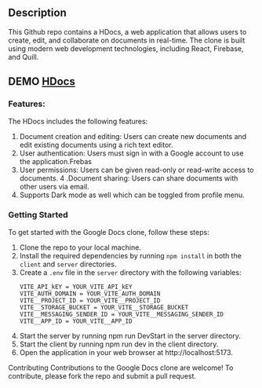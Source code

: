## Description
This Github repo contains a HDocs, a web application that allows users to create, edit, and collaborate on documents in real-time. The clone is built using modern web development technologies, including React, Firebase, and Quill.

## DEMO [HDocs](https://hdocs.netlify.app/)

### Features:
The HDocs includes the following features:

1. Document creation and editing: Users can create new documents and edit existing documents using a rich text editor.
2. User authentication: Users must sign in with a Google account to use the application.Frebas
3. User permissions: Users can be given read-only or read-write access to documents.
4 .Document sharing: Users can share documents with other users via email.
5. Supports Dark mode as well which can be toggled from profile menu.

### Getting Started
To get started with the Google Docs clone, follow these steps:

1. Clone the repo to your local machine.
2. Install the required dependencies by running `npm install` in both the `client` and `server` directories.
3. Create a `.env` file in the `server` directory with the following variables:
    ```
    VITE_API_kEY = YOUR_VITE_API_kEY
    VITE_AUTH_DOMAIN = YOUR_VITE_AUTH_DOMAIN
    VITE__PROJECT_ID = YOUR_VITE__PROJECT_ID
    VITE__STORAGE_BUCKET = YOUR_VITE__STORAGE_BUCKET
    VITE__MESSAGING_SENDER_ID = YOUR_VITE__MESSAGING_SENDER_ID
    VITE__APP_ID = YOUR_VITE__APP_ID
    ```
4. Start the server by running npm run DevStart in the server directory.
5. Start the client by running npm run dev in the client directory.
6. Open the application in your web browser at http://localhost:5173.

Contributing
Contributions to the Google Docs clone are welcome! To contribute, please fork the repo and submit a pull request.
